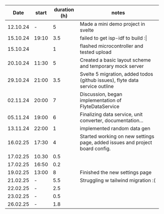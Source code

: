 | Date     | start | duration (h) | notes                                                                        |
| -------- | ----- | ------------ | ---------------------------------------------------------------------------- |
| 12.10.24 | -     | 5            | Made a mini demo project in svelte                                           |
| 15.10.24 | 19:10 | 3.5          | failed to get isp-idf to build :\|                                           |
| 15.10.24 |       | 1            | flashed microcontroller and tested upload                                    |
| 20.10.24 | 11:30 | 5            | Created a basic layout scheme and temporary mock server                      |
| 29.10.24 | 21:00 | 3.5          | Svelte 5 migration, added todos (github issues), flyte data service outline  |
| 02.11.24 | 20:00 | 7            | Discussion, began implementation of FlyteDataService                         |
| 05.11.24 | 19:00 | 6            | Finalizing data service, unit converter, documentation...                    |
| 13.11.24 | 22:00 | 1            | implemented random data gen                                                  |
| 16.02.25 | 17:30 | 4            | Started working on new settings page, added issues and project board config. |
| 17.02.25 | 10.30 | 0.5          |                                                                              |
| 17.02.25 | 16:50 | 0.2          |                                                                              |
| 19.02.25 | 13:00 | 8            | Finished the new settings page                                               |
| 21.02.25 | -     | 5.5          | Struggling w tailwind migration :(                                           |
| 22.02.25 | -     | 2.5          |                                                                              |
| 23.02.25 | -     | 0.5          |                                                                              |
| 26.02.25 | -     | 1.8          |                                                                              |


